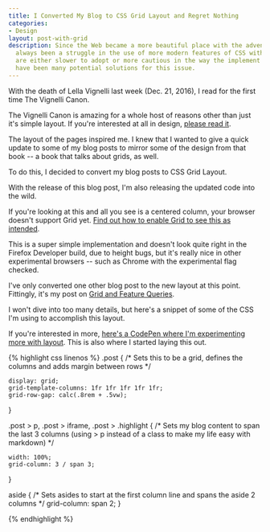 ```yaml
---
title: I Converted My Blog to CSS Grid Layout and Regret Nothing
categories:
- Design
layout: post-with-grid
description: Since the Web became a more beautiful place with the advent of CSS, there’s
  always been a struggle in the use of more modern features of CSS with browsers who
  are either slower to adopt or more cautious in the way the implement features. There
  have been many potential solutions for this issue.
---
```


With the death of Lella Vignelli last week (Dec. 21, 2016), I read for the first time The Vignelli Canon.

<aside class="reference">
    <p>The Vignelli Canon is amazing for a whole host of reasons other than just it's simple layout. If you're interested at all in design, <a href="http://www.vignelli.com/canon.pdf">please read it</a>.</p>
</aside>

The layout of the pages inspired me. I knew that I wanted to give a quick update to some of my blog posts to mirror some of the design from that book -- a book that talks about grids, as well.

To do this, I decided to convert my blog posts to CSS Grid Layout.

With the release of this blog post, I'm also releasing the updated code into the wild.

<aside class="reference">
    <p>If you're looking at this and all you see is a centered column, your browser doesn't support Grid yet. <a href="https://developers.google.com/web/updates/2014/03/Get-on-the-CSS-Grid">Find out how to enable Grid to see this as intended</a>.</p>
</aside>

This is a super simple implementation and doesn't look quite right in the Firefox Developer build, due to height bugs, but it's really nice in other experimental browsers -- such as Chrome with the experimental flag checked.

I've only converted one other blog post to the new layout at this point. Fittingly, it's my post on [Grid and Feature Queries](/blog/2016/12/17/feature-queries-on-the-rise/).

I won't dive into too many details, but here's a snippet of some of the CSS I'm using to accomplish this layout.

<aside class="reference">

<p>If you're interested in more, <a href="http://codepen.io/brob/pen/ZBZqOQ">here's a CodePen where I'm experimenting more with layout</a>. This is also where I started laying this out.</p>

</aside>

{% highlight css linenos %}
.post {
    /* Sets this to be a grid,
    defines the columns and adds margin between rows */

    display: grid;
    grid-template-columns: 1fr 1fr 1fr 1fr 1fr;
    grid-row-gap: calc(.8rem + .5vw);
}

.post > p, .post > iframe, .post > .highlight {
    /* Sets my blog content to span the last 3 columns
    (using > p instead of a class
    to make my life easy with markdown) */

    width: 100%;
    grid-column: 3 / span 3;
}

aside {
    /* Sets asides to start at the first column line
    and spans the aside 2 columns */
    grid-column: span 2;
}

{% endhighlight %}
